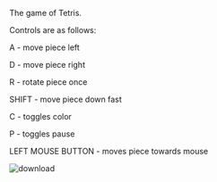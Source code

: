 The game of Tetris.

Controls are as follows:

A - move piece left

D - move piece right

R - rotate piece once

SHIFT - move piece down fast

C - toggles color

P - toggles pause

LEFT MOUSE BUTTON - moves piece towards mouse

![download](https://user-images.githubusercontent.com/31460614/115815549-1208a600-a3ef-11eb-96cd-d5569fe4e311.png)
